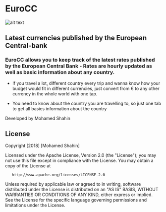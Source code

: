 # EuroCC

![alt text](https://i.imgur.com/5NnpLr5.png?1)

## Latest currencies published by the European Central-bank

### EuroCC allows you to keep track of the latest rates published by the European Central Bank - Rates are hourly updated as well as basic information about any country.

* If you travel a lot, different country every trip and wanna know how your budget would fit in different currencies, just convert from € to any other currency in the whole world with one tap. 

* You need to know about the country you are travelling to, so just one tab to get all basics information about the country

Developed by Mohamed Shahin

## License

   Copyright [2018] [Mohamed Shahin]

   Licensed under the Apache License, Version 2.0 (the "License");
   you may not use this file except in compliance with the License.
   You may obtain a copy of the License at

       http://www.apache.org/licenses/LICENSE-2.0

   Unless required by applicable law or agreed to in writing, software
   distributed under the License is distributed on an "AS IS" BASIS,
   WITHOUT WARRANTIES OR CONDITIONS OF ANY KIND, either express or implied.
   See the License for the specific language governing permissions and
   limitations under the License.
